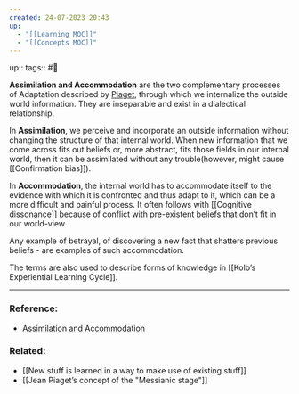 ```yaml
---
created: 24-07-2023 20:43
up:
  - "[[Learning MOC]]"
  - "[[Concepts MOC]]"
---
```

up::
tags:: #🌳 

**Assimilation and Accommodation** are the two complementary processes of Adaptation described by [Piaget](http://web.archive.org/web/20160305015224/http:/www.learningandteaching.info/learning/piaget.htm), through which we  internalize the outside world information. They are inseparable and exist in a dialectical relationship.

In **Assimilation**, we perceive and incorporate an outside information without changing the structure of that internal world. When new information that we come across fits out beliefs or, more abstract, fits those fields in our internal world, then it can be assimilated without any trouble(however, might cause [[Confirmation bias]]).

In **Accommodation**, the internal world has to accommodate itself to the evidence with which it is confronted and thus adapt to it, which can be a more difficult and painful process. It often follows with [[Cognitive dissonance]] because of conflict with pre-existent beliefs that don’t fit in our world-view.

Any example of betrayal, of discovering a new fact that shatters previous beliefs - are examples of such accommodation.

The terms are also used to describe forms of knowledge in [[Kolb’s Experiential Learning Cycle]].

---
### Reference:
- [Assimilation and Accommodation](http://web.archive.org/web/20160305015224/http://www.learningandteaching.info/learning/assimacc.htm#What's)

### Related:
- [[New stuff is learned in a way to make use of existing stuff]]
- [[Jean Piaget’s concept of the "Messianic stage"]]



